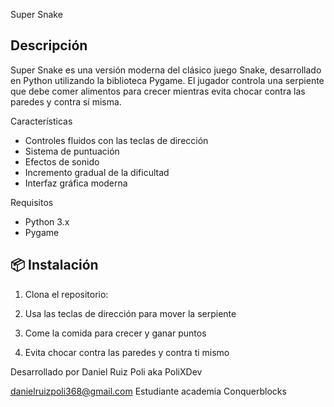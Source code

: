 Super Snake

## Descripción
Super Snake es una versión moderna del clásico juego Snake, desarrollado en Python utilizando la biblioteca Pygame. El jugador controla una serpiente que debe comer alimentos para crecer mientras evita chocar contra las paredes y contra sí misma.

 Características
- Controles fluidos con las teclas de dirección
- Sistema de puntuación
- Efectos de sonido
- Incremento gradual de la dificultad
- Interfaz gráfica moderna

Requisitos

- Python 3.x
- Pygame

## 📦 Instalación
1. Clona el repositorio:

2. Usa las teclas de dirección para mover la serpiente
3. Come la comida para crecer y ganar puntos
4. Evita chocar contra las paredes y contra ti mismo




Desarrollado por Daniel Ruiz Poli aka PoliXDev

danielruizpoli368@gmail.com
Estudiante  academia Conquerblocks
